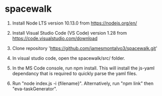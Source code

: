 # spacewalk

1.	Install Node LTS version 10.13.0 from https://nodejs.org/en/ 

2.	Install Visual Studio Code (VS Code) version 1.28 from https://code.visualstudio.com/download 

3. Clone repository 'https://github.com/jamesmontalvo3/spacewalk.git'

4. In visual studio code, open the spacewalk/src/ folder.

5. In the MS Code console, run npm install. This will install the js-yaml dependancy that is required to quickly parse the yaml files.

6. Run "node index.js -i {filename}". Alternatively, run "npm link" then "eva-taskGenerator".
